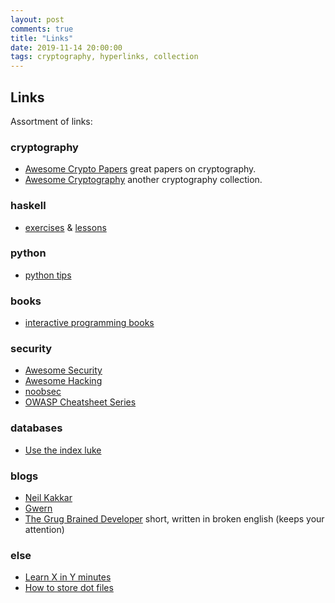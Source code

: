 ```yaml
---
layout: post
comments: true
title: "Links"
date: 2019-11-14 20:00:00
tags: cryptography, hyperlinks, collection 
---
```



<!--more-->
## Links

Assortment of links:

### cryptography 

- [Awesome Crypto Papers](https://www.github.com/pFarb/awesome-crypto-papers) great papers on cryptography.
- [Awesome Cryptography](https://www.github.com/sobolevn/awesome-cryptography) another cryptography collection.


### haskell

- [exercises](https://github.com/raviksharma/bartosz-basics-of-haskell) & [lessons](https://www.schoolofhaskell.com/user/bartosz/basics-of-haskell)
### python

- [python tips](https://book.pythontips.com/)

### books

- [interactive programming books](https://runestone.academy/runestone/books/)

 
### security

- [Awesome Security](https://github.com/sbilly/awesome-security)
- [Awesome Hacking](https://github.com/Hack-with-Github/Awesome-Hacking)
- [noobsec](https://www.noobsec.net)
- [OWASP Cheatsheet Series](https://cheatsheetseries.owasp.orgA/)

### databases

- [Use the index luke](https://use-the-index-luke.com/)

### blogs
- [Neil Kakkar](https://neilkakkar.com/blog/)
- [Gwern](https://www.gwern.net/)
- [The Grug Brained Developer](https://grugbrain.dev)
    short, written in broken english (keeps your attention)

### else
- [Learn X in Y minutes](https://learnxinyminutes.com/)
- [How to store dot files](https://www.atlassian.com/git/tutorials/dotfiles)

